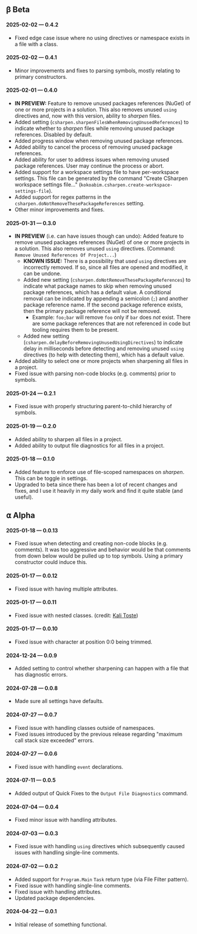 ## β Beta

#### 2025-02-02 — 0.4.2

-   Fixed edge case issue where no using directives or namespace exists in a file with a class.

#### 2025-02-02 — 0.4.1

-   Minor improvements and fixes to parsing symbols, mostly relating to primary constructors.

#### 2025-02-01 — 0.4.0

-   **IN PREVIEW:** Feature to remove unused packages references (NuGet) of one or more projects in a solution. This also removes unused `using` directives and, now with this version, ability to _sharpen_ files.
-   Added setting (`csharpen.sharpenFilesWhenRemovingUnusedReferences`) to indicate whether to _sharpen_ files while removing unused package references. Disabled by default.
-   Added progress window when removing unused package references.
-   Added ability to cancel the process of removing unused package references.
-   Added ability for user to address issues when removing unused package references. User may continue the process or abort.
-   Added support for a workspace settings file to have per-workspace settings. This file can be generated by the command "Create CSharpen workspace settings file..." (`kokoabim.csharpen.create-workspace-settings-file`).
-   Added support for regex patterns in the `csharpen.doNotRemoveThesePackageReferences` setting.
-   Other minor improvements and fixes.

#### 2025-01-31 — 0.3.0

-   **IN PREVIEW** (i.e. can have issues though can undo): Added feature to remove unused packages references (NuGet) of one or more projects in a solution. This also removes unused `using` directives. (Command: `Remove Unused References Of Project...`)
    -   **KNOWN ISSUE:** There is a possibility that _used_ `using` directives are incorrectly removed. If so, since all files are opened and modified, it can be undone.
    -   Added new setting (`csharpen.doNotRemoveThesePackageReferences`) to indicate what package names to skip when removing unused package references, which has a default value. A conditional removal can be indicated by appending a semicolon (`;`) and another package reference name. If the second package reference exists, then the primary package reference will not be removed.
        -   Example: `foo;bar` will remove `foo` only if `bar` does _not_ exist. There are some package references that are not referenced in code but tooling requires them to be present.
    -   Added new setting (`csharpen.delayBeforeRemovingUnusedUsingDirectives`) to indicate delay in milliseconds before detecting and removing unused `using` directives (to help with detecting them), which has a default value.
-   Added ability to select one or more projects when sharpening all files in a project.
-   Fixed issue with parsing non-code blocks (e.g. comments) prior to symbols.

#### 2025-01-24 — 0.2.1

-   Fixed issue with properly structuring parent-to-child hierarchy of symbols.

#### 2025-01-19 — 0.2.0

-   Added ability to sharpen all files in a project.
-   Added ability to output file diagnostics for all files in a project.

#### 2025-01-18 — 0.1.0

-   Added feature to enforce use of file-scoped namespaces on _sharpen_. This can be toggle in settings.
-   Upgraded to beta since there has been a lot of recent changes and fixes, and I use it heavily in my daily work and find it quite stable (and useful).

## ⍺ Alpha

#### 2025-01-18 — 0.0.13

-   Fixed issue when detecting and creating non-code blocks (e.g. comments). It was too aggressive and behavior would be that comments from down below would be pulled up to top symbols. Using a primary constructor could induce this.

#### 2025-01-17 — 0.0.12

-   Fixed issue with having multiple attributes.

#### 2025-01-17 — 0.0.11

-   Fixed issue with nested classes. (credit: [Kali Toste](https://github.com/Clayton-Toste))

#### 2025-01-17 — 0.0.10

-   Fixed issue with character at position 0:0 being trimmed.

#### 2024-12-24 — 0.0.9

-   Added setting to control whether sharpening can happen with a file that has diagnostic errors.

#### 2024-07-28 — 0.0.8

-   Made sure all settings have defaults.

#### 2024-07-27 — 0.0.7

-   Fixed issue with handling classes outside of namespaces.
-   Fixed issues introduced by the previous release regarding "maximum call stack size exceeded" errors.

#### 2024-07-27 — 0.0.6

-   Fixed issue with handling `event` declarations.

#### 2024-07-11 — 0.0.5

-   Added output of Quick Fixes to the `Output File Diagnostics` command.

#### 2024-07-04 — 0.0.4

-   Fixed minor issue with handling attributes.

#### 2024-07-03 — 0.0.3

-   Fixed issue with handling `using` directives which subsequently caused issues with handling single-line comments.

#### 2024-07-02 — 0.0.2

-   Added support for `Program.Main` `Task` return type (via File Filter pattern).
-   Fixed issue with handling single-line comments.
-   Fixed issue with handling attributes.
-   Updated package dependencies.

#### 2024-04-22 — 0.0.1

-   Initial release of something functional.
